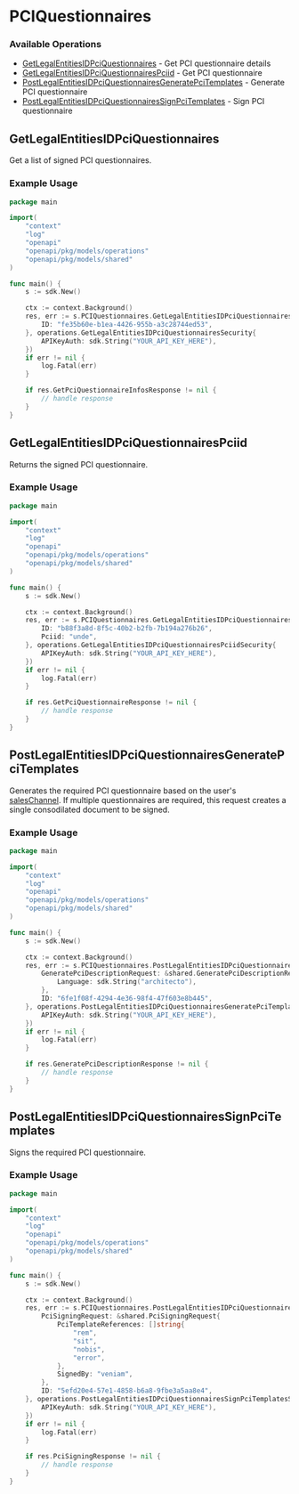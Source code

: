 # PCIQuestionnaires

### Available Operations

* [GetLegalEntitiesIDPciQuestionnaires](#getlegalentitiesidpciquestionnaires) - Get PCI questionnaire details
* [GetLegalEntitiesIDPciQuestionnairesPciid](#getlegalentitiesidpciquestionnairespciid) - Get PCI questionnaire
* [PostLegalEntitiesIDPciQuestionnairesGeneratePciTemplates](#postlegalentitiesidpciquestionnairesgeneratepcitemplates) - Generate PCI questionnaire
* [PostLegalEntitiesIDPciQuestionnairesSignPciTemplates](#postlegalentitiesidpciquestionnairessignpcitemplates) - Sign PCI questionnaire

## GetLegalEntitiesIDPciQuestionnaires

Get a list of signed PCI questionnaires.

### Example Usage

```go
package main

import(
	"context"
	"log"
	"openapi"
	"openapi/pkg/models/operations"
	"openapi/pkg/models/shared"
)

func main() {
    s := sdk.New()

    ctx := context.Background()
    res, err := s.PCIQuestionnaires.GetLegalEntitiesIDPciQuestionnaires(ctx, operations.GetLegalEntitiesIDPciQuestionnairesRequest{
        ID: "fe35b60e-b1ea-4426-955b-a3c28744ed53",
    }, operations.GetLegalEntitiesIDPciQuestionnairesSecurity{
        APIKeyAuth: sdk.String("YOUR_API_KEY_HERE"),
    })
    if err != nil {
        log.Fatal(err)
    }

    if res.GetPciQuestionnaireInfosResponse != nil {
        // handle response
    }
}
```

## GetLegalEntitiesIDPciQuestionnairesPciid

Returns the signed PCI questionnaire.

### Example Usage

```go
package main

import(
	"context"
	"log"
	"openapi"
	"openapi/pkg/models/operations"
	"openapi/pkg/models/shared"
)

func main() {
    s := sdk.New()

    ctx := context.Background()
    res, err := s.PCIQuestionnaires.GetLegalEntitiesIDPciQuestionnairesPciid(ctx, operations.GetLegalEntitiesIDPciQuestionnairesPciidRequest{
        ID: "b88f3a8d-8f5c-40b2-b2fb-7b194a276b26",
        Pciid: "unde",
    }, operations.GetLegalEntitiesIDPciQuestionnairesPciidSecurity{
        APIKeyAuth: sdk.String("YOUR_API_KEY_HERE"),
    })
    if err != nil {
        log.Fatal(err)
    }

    if res.GetPciQuestionnaireResponse != nil {
        // handle response
    }
}
```

## PostLegalEntitiesIDPciQuestionnairesGeneratePciTemplates

Generates the required PCI questionnaire based on the user's [salesChannel](https://docs.adyen.com/api-explorer/#/legalentity/latest/post/businessLines__reqParam_salesChannels). If multiple questionnaires are required, this request creates a single consodilated document to be signed.

### Example Usage

```go
package main

import(
	"context"
	"log"
	"openapi"
	"openapi/pkg/models/operations"
	"openapi/pkg/models/shared"
)

func main() {
    s := sdk.New()

    ctx := context.Background()
    res, err := s.PCIQuestionnaires.PostLegalEntitiesIDPciQuestionnairesGeneratePciTemplates(ctx, operations.PostLegalEntitiesIDPciQuestionnairesGeneratePciTemplatesRequest{
        GeneratePciDescriptionRequest: &shared.GeneratePciDescriptionRequest{
            Language: sdk.String("architecto"),
        },
        ID: "6fe1f08f-4294-4e36-98f4-47f603e8b445",
    }, operations.PostLegalEntitiesIDPciQuestionnairesGeneratePciTemplatesSecurity{
        APIKeyAuth: sdk.String("YOUR_API_KEY_HERE"),
    })
    if err != nil {
        log.Fatal(err)
    }

    if res.GeneratePciDescriptionResponse != nil {
        // handle response
    }
}
```

## PostLegalEntitiesIDPciQuestionnairesSignPciTemplates

Signs the required PCI questionnaire.

### Example Usage

```go
package main

import(
	"context"
	"log"
	"openapi"
	"openapi/pkg/models/operations"
	"openapi/pkg/models/shared"
)

func main() {
    s := sdk.New()

    ctx := context.Background()
    res, err := s.PCIQuestionnaires.PostLegalEntitiesIDPciQuestionnairesSignPciTemplates(ctx, operations.PostLegalEntitiesIDPciQuestionnairesSignPciTemplatesRequest{
        PciSigningRequest: &shared.PciSigningRequest{
            PciTemplateReferences: []string{
                "rem",
                "sit",
                "nobis",
                "error",
            },
            SignedBy: "veniam",
        },
        ID: "5efd20e4-57e1-4858-b6a8-9fbe3a5aa8e4",
    }, operations.PostLegalEntitiesIDPciQuestionnairesSignPciTemplatesSecurity{
        APIKeyAuth: sdk.String("YOUR_API_KEY_HERE"),
    })
    if err != nil {
        log.Fatal(err)
    }

    if res.PciSigningResponse != nil {
        // handle response
    }
}
```
